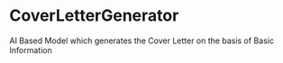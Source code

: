 # CoverLetterGenerator
AI Based Model which generates the Cover Letter on the basis of Basic Information
